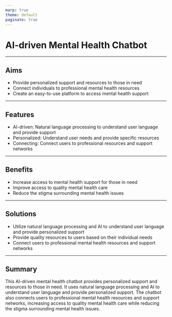 ```yaml
---
marp: true
theme: default
paginate: true
---
```

# AI-driven Mental Health Chatbot 
 
---
## Aims

- Provide personalized support and resources to those in need 
- Connect individuals to professional mental health resources 
- Create an easy-to-use platform to access mental health support 

---
## Features 

- AI-driven: Natural language processing to understand user language and provide support 
- Personalized: Understand user needs and provide specific resources 
- Connecting: Connect users to professional resources and support networks 

---
## Benefits

- Increase access to mental health support for those in need 
- Improve access to quality mental health care 
- Reduce the stigma surrounding mental health issues 

---
## Solutions 

- Utilize natural language processing and AI to understand user language and provide personalized support 
- Provide quality resources to users based on their individual needs 
- Connect users to professional mental health resources and support networks 

---
## Summary 

This AI-driven mental health chatbot provides personalized support and resources to those in need. It uses natural language processing and AI to understand user language and provide personalized support. The chatbot also connects users to professional mental health resources and support networks, increasing access to quality mental health care while reducing the stigma surrounding mental health issues.
  
